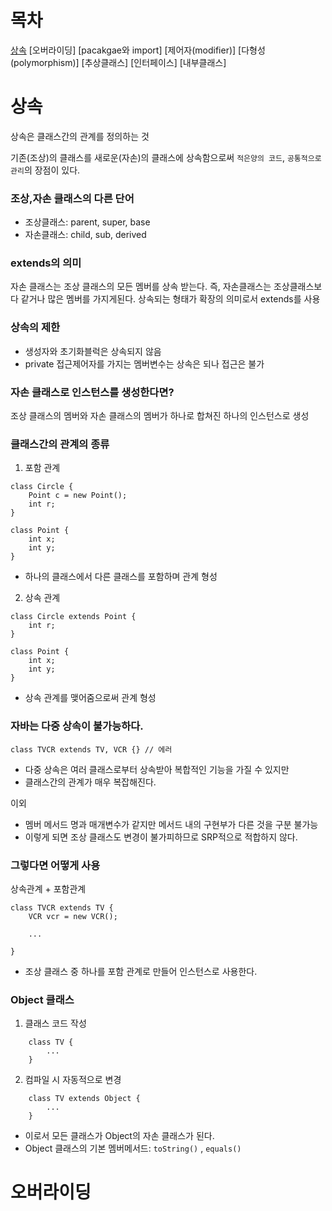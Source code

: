 # 목차

[상속](#상속)
[오버라이딩]
[pacakgae와 import]
[제어자(modifier)]
[다형성(polymorphism)]
[추상클래스]
[인터페이스]
[내부클래스]

# 상속

상속은 클래스간의 관계를 정의하는 것

기존(조상)의 클래스를 새로운(자손)의 클래스에 상속함으로써 `적은양의 코드`, `공통적으로 관리`의 장점이 있다.

### 조상,자손 클래스의 다른 단어

- 조상클래스: parent, super, base
- 자손클래스: child, sub, derived

### extends의 의미

자손 클래스는 조상 클래스의 모든 멤버를 상속 받는다.
즉, 자손클래스는 조상클래스보다 같거나 많은 멤버를 가지게된다.
상속되는 형태가 확장의 의미로서 extends를 사용

### 상속의 제한

- 생성자와 초기화블럭은 상속되지 않음
- private 접근제어자를 가지는 멤버변수는 상속은 되나 접근은 불가

### 자손 클래스로 인스턴스를 생성한다면?

조상 클래스의 멤버와 자손 클래스의 멤버가 하나로 합쳐진 하나의 인스턴스로 생성

### 클래스간의 관계의 종류

1. 포함 관계

```
class Circle {
    Point c = new Point();
    int r;
}

class Point {
    int x;
    int y;
}
```

- 하나의 클래스에서 다른 클래스를 포함하며 관계 형성

2. 상속 관계

```
class Circle extends Point {
    int r;
}

class Point {
    int x;
    int y;
}

```

- 상속 관계를 맺어줌으로써 관계 형성

### 자바는 다중 상속이 불가능하다.

```
class TVCR extends TV, VCR {} // 에러
```

- 다중 상속은 여러 클래스로부터 상속받아 복합적인 기능을 가질 수 있지만
- 클래스간의 관계가 매우 복잡해진다.

이외

- 멤버 메서드 명과 매개변수가 같지만 메서드 내의 구현부가 다른 것을 구분 불가능
- 이렇게 되면 조상 클래스도 변경이 불가피하므로 SRP적으로 적합하지 않다.

### 그렇다면 어떻게 사용

상속관계 + 포함관계

```
class TVCR extends TV {
    VCR vcr = new VCR();

    ...

}
```

- 조상 클래스 중 하나를 포함 관계로 만들어 인스턴스로 사용한다.

### Object 클래스

1. 클래스 코드 작성

```
    class TV {
        ...
    }
```

2. 컴파일 시 자동적으로 변경

```
    class TV extends Object {
        ...
    }
```

- 이로서 모든 클래스가 Object의 자손 클래스가 된다.
- Object 클래스의 기본 멤버메서드: `toString()` , `equals()`

# 오버라이딩
